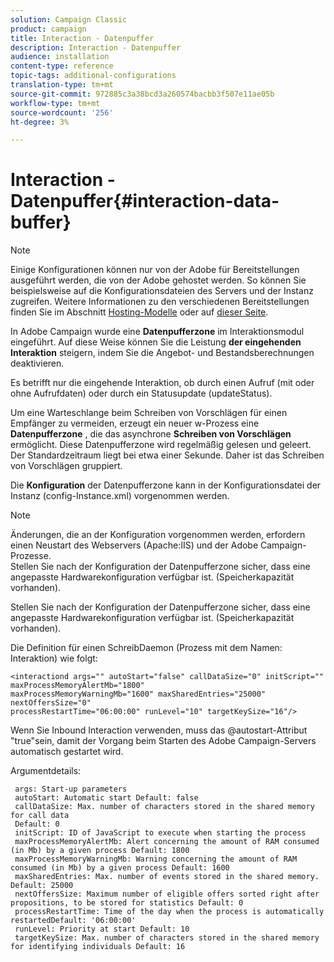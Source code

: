 ```yaml
---
solution: Campaign Classic
product: campaign
title: Interaction - Datenpuffer
description: Interaction - Datenpuffer
audience: installation
content-type: reference
topic-tags: additional-configurations
translation-type: tm+mt
source-git-commit: 972885c3a38bcd3a260574bacbb3f507e11ae05b
workflow-type: tm+mt
source-wordcount: '256'
ht-degree: 3%

---
```



# Interaction - Datenpuffer{#interaction-data-buffer}

>[!NOTE]
>
>Einige Konfigurationen können nur von der Adobe für Bereitstellungen ausgeführt werden, die von der Adobe gehostet werden. So können Sie beispielsweise auf die Konfigurationsdateien des Servers und der Instanz zugreifen. Weitere Informationen zu den verschiedenen Bereitstellungen finden Sie im Abschnitt [Hosting-Modelle](../../installation/using/hosting-models.md) oder auf [dieser Seite](../../installation/using/capability-matrix.md).

In Adobe Campaign wurde eine **Datenpufferzone** im Interaktionsmodul eingeführt. Auf diese Weise können Sie die Leistung **der eingehenden Interaktion** steigern, indem Sie die Angebot- und Bestandsberechnungen deaktivieren.

Es betrifft nur die eingehende Interaktion, ob durch einen Aufruf (mit oder ohne Aufrufdaten) oder durch ein Statusupdate (updateStatus).

Um eine Warteschlange beim Schreiben von Vorschlägen für einen Empfänger zu vermeiden, erzeugt ein neuer w-Prozess eine **Datenpufferzone** , die das asynchrone **Schreiben von Vorschlägen** ermöglicht. Diese Datenpufferzone wird regelmäßig gelesen und geleert. Der Standardzeitraum liegt bei etwa einer Sekunde. Daher ist das Schreiben von Vorschlägen gruppiert.

Die **Konfiguration** der Datenpufferzone kann in der Konfigurationsdatei der Instanz (config-Instance.xml) vorgenommen werden.

>[!NOTE]
>
>Änderungen, die an der Konfiguration vorgenommen werden, erfordern einen Neustart des Webservers (Apache:IIS) und der Adobe Campaign-Prozesse.\
>Stellen Sie nach der Konfiguration der Datenpufferzone sicher, dass eine angepasste Hardwarekonfiguration verfügbar ist. (Speicherkapazität vorhanden).

Stellen Sie nach der Konfiguration der Datenpufferzone sicher, dass eine angepasste Hardwarekonfiguration verfügbar ist. (Speicherkapazität vorhanden).

Die Definition für einen SchreibDaemon (Prozess mit dem Namen: Interaktion) wie folgt:

```
<interactiond args="" autoStart="false" callDataSize="0" initScript="" maxProcessMemoryAlertMb="1800"
maxProcessMemoryWarningMb="1600" maxSharedEntries="25000" nextOffersSize="0"
processRestartTime="06:00:00" runLevel="10" targetKeySize="16"/>
```

Wenn Sie Inbound Interaction verwenden, muss das @autostart-Attribut &quot;true&quot;sein, damit der Vorgang beim Starten des Adobe Campaign-Servers automatisch gestartet wird.

Argumentdetails:

```
 args: Start-up parameters 
 autoStart: Automatic start Default: false 
 callDataSize: Max. number of characters stored in the shared memory for call data
 Default: 0 
 initScript: ID of JavaScript to execute when starting the process 
 maxProcessMemoryAlertMb: Alert concerning the amount of RAM consumed (in Mb) by a given process Default: 1800 
 maxProcessMemoryWarningMb: Warning concerning the amount of RAM consumed (in Mb) by a given process Default: 1600 
 maxSharedEntries: Max. number of events stored in the shared memory. Default: 25000 
 nextOffersSize: Maximum number of eligible offers sorted right after propositions, to be stored for statistics Default: 0 
 processRestartTime: Time of the day when the process is automatically restartedDefault: '06:00:00' 
 runLevel: Priority at start Default: 10 
 targetKeySize: Max. number of characters stored in the shared memory for identifying individuals Default: 16 
```

